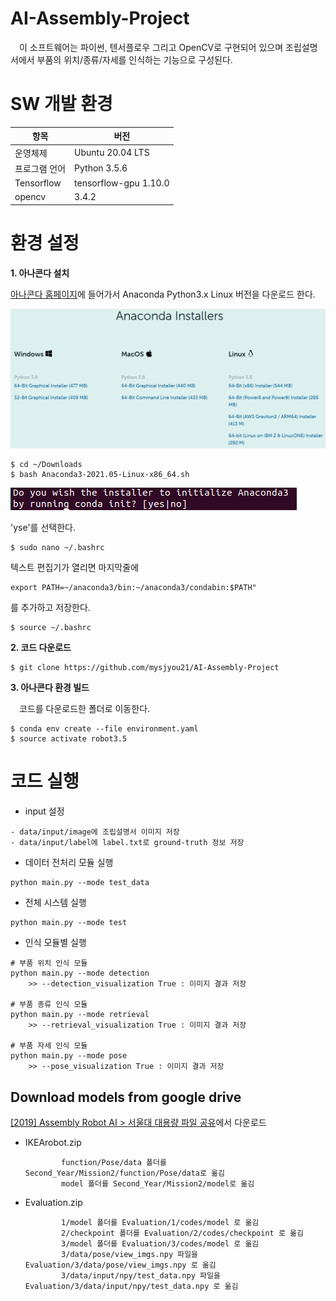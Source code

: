 # AI-Assembly-Project
　이 소프트웨어는 파이썬, 텐서플로우 그리고 OpenCV로 구현되어 있으며 조립설명서에서 부품의 위치/종류/자세를 인식하는 기능으로 구성된다.

# SW 개발 환경
<table>
    <thead>
        <tr>
            <th>항목</th>
            <th>버전</th>
        </tr>
    </thead>
    <tbody>
        <tr>
            <td>운영체제</td>
            <td>Ubuntu 20.04 LTS</td>
        </tr>
        <tr>
            <td>프로그램 언어</td>
            <td>Python 3.5.6</td>
        </tr>
        <tr>
            <td>Tensorflow</td>
            <td>tensorflow-gpu 1.10.0</td>
        </tr>
        <tr>
            <td>opencv</td>
            <td>3.4.2</td>
        </tr>        
    </tbody>
</table>

# 환경 설정

**1. 아나콘다 설치**

[아나콘다 홈페이지](https://www.anaconda.com/products/individual)에 들어가서 Anaconda Python3.x Linux 버전을 다운로드 한다.

<div><p align="center"><img src="assets/Anaconda_01.png"></p></div>

```
$ cd ~/Downloads
$ bash Anaconda3-2021.05-Linux-x86_64.sh
```

<div><p><img src="assets/Anaconda_02.png"></p></div>

'yse'를 선택한다.

```
$ sudo nano ~/.bashrc
```

텍스트 편집기가 열리면 마지막줄에 

```
export PATH=~/anaconda3/bin:~/anaconda3/condabin:$PATH"
```
를 추가하고 저장한다.

```
$ source ~/.bashrc
```

**2. 코드 다운로드**

```
$ git clone https://github.com/mysjyou21/AI-Assembly-Project
```

**3. 아나콘다 환경 빌드**

　코드를 다운로드한 폴더로 이동한다.
 
```
$ conda env create --file environment.yaml
$ source activate robot3.5
```

# 코드 실행

* input 설정
```
- data/input/image에 조립설명서 이미지 저장
- data/input/label에 label.txt로 ground-truth 정보 저장
```

* 데이터 전처리 모듈 실행
```
python main.py --mode test_data
```

* 전체 시스템 실행
```
python main.py --mode test
```

* 인식 모듈별 실행
```
# 부품 위치 인식 모듈
python main.py --mode detection
    >> --detection_visualization True : 이미지 결과 저장
    
# 부품 종류 인식 모듈
python main.py --mode retrieval
    >> --retrieval_visualization True : 이미지 결과 저장
    
# 부품 자세 인식 모듈
python main.py --mode pose
    >> --pose_visualization True : 이미지 결과 저장
```
## Download models from google drive

[[2019] Assembly Robot AI > 서울대 대용량 파일 공유](https://drive.google.com/drive/folders/1iMKuNfvyc5x8pfoO2DiyxCkWfwr13Jw0)에서 다운로드

* IKEArobot.zip

              function/Pose/data 폴더를 Second_Year/Mission2/function/Pose/data로 옮김
              model 폴더를 Second_Year/Mission2/model로 옮김

* Evaluation.zip

              1/model 폴더를 Evaluation/1/codes/model 로 옮김
              2/checkpoint 폴더를 Evaluation/2/codes/checkpoint 로 옮김
              3/model 폴더를 Evaluation/3/codes/model 로 옮김
              3/data/pose/view_imgs.npy 파일을 Evaluation/3/data/pose/view_imgs.npy 로 옮김
              3/data/input/npy/test_data.npy 파일을 Evaluation/3/data/input/npy/test_data.npy 로 옮김
